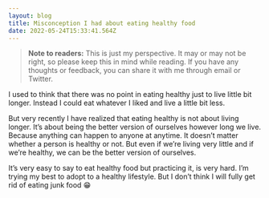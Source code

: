 ```yaml
---
layout: blog
title: Misconception I had about eating healthy food
date: 2022-05-24T15:33:41.564Z
---
```

> **Note to readers:** This is just my perspective. It may or may not be right, so please keep this in mind while reading. If you have any thoughts or feedback, you can share it with me through email or Twitter.

I used to think that there was no point in eating healthy just to live little bit longer. Instead I could eat whatever I liked and live a little bit less. 

But very recently I have realized that eating healthy is not about living longer. It’s about being the better version of ourselves however long we live. Because anything can happen to anyone at anytime. It doesn’t matter whether a person is healthy or not. But even if we’re living very little and if we’re healthy, we can be the better version of ourselves.

It’s very easy to say to eat healthy food but practicing it, is very hard. I’m trying my best to adopt to a healthy lifestyle. But I don’t think I will fully get rid of eating junk food 😁